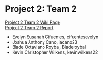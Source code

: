Project 2: Team 2
=================
[Project 2 Team 2 Wiki Page](https://github.com/CourseReps/ECEN489-Spring2015/wiki/Project-2-Team-2)  
[Project 2 Team 2 Report](https://github.com/CourseReps/ECEN489-Spring2015/wiki/Project-2-Team-2-Report)  

* Evelyn Susanah Cifuentes, cifuentesevelyn
* Joshua Anthony Cano, jacano23
* Blade Octaviano Roybal, Bladeroybal
* Kevin Christopher Wilkens, kevinwilkens22
